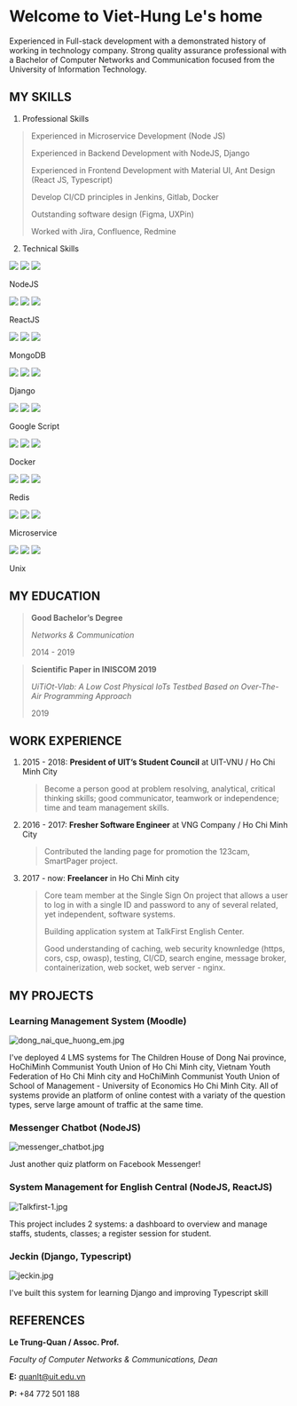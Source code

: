 
# Welcome to Viet-Hung Le's home

Experienced in Full-stack development with a demonstrated history of working in technology company. Strong quality assurance professional with a Bachelor of Computer Networks and Communication focused from the University of Information Technology.

## MY SKILLS

1. Professional Skills

> Experienced in Microservice Development (Node JS)
>
> Experienced in Backend Development with NodeJS, Django
>
> Experienced in Frontend Development with Material UI, Ant Design (React JS, Typescript)
>
> Develop CI/CD principles in Jenkins, Gitlab, Docker
> 
> Outstanding software design (Figma, UXPin)
> 
> Worked with Jira, Confluence, Redmine

2. Technical Skills

<div class="grid grid-cols-1 sm:grid-cols-2 md:grid-cols-3 gap-4">
   <div class="skill-item">
      <div class="skill-thumbnail flex justify-center items-center">
         <img src="/images/skill-border.png" class="skill-border absolute top-0 left-0">
         <img src="/images/nodejs.png" class="skill-name">
         <img src="/images/star-5.png" class="absolute skill-level">
      </div>
      <p class="skill-title">
         NodeJS
      </p>
   </div>
   <div class="skill-item">
      <div class="skill-thumbnail flex justify-center items-center">
         <img src="/images/skill-border.png" class="skill-border absolute top-0 left-0">
         <img src="/images/reactjs.png" class="skill-name">
         <img src="/images/star-5.png" class="absolute skill-level">
      </div>
      <p class="skill-title">
         ReactJS
      </p>
   </div>
   <div class="skill-item">
      <div class="skill-thumbnail flex justify-center items-center">
         <img src="/images/skill-border.png" class="skill-border absolute top-0 left-0">
         <img src="/images/mongodb.png" class="skill-name">
         <img src="/images/star-5.png" class="absolute skill-level">
      </div>
      <p class="skill-title">
         MongoDB
      </p>
   </div>
   <div class="skill-item">
      <div class="skill-thumbnail flex justify-center items-center">
         <img src="/images/skill-border.png" class="skill-border absolute top-0 left-0">
         <img src="/images/django.png" class="skill-name">
         <img src="/images/star-3.png" class="absolute skill-level">
      </div>
      <p class="skill-title">
         Django
      </p>
   </div>
   <div class="skill-item">
      <div class="skill-thumbnail flex justify-center items-center">
         <img src="/images/skill-border.png" class="skill-border absolute top-0 left-0">
         <img src="/images/google-apps-script.svg" class="skill-name">
         <img src="/images/star-4.png" class="absolute skill-level">
      </div>
      <p class="skill-title">
         Google Script
      </p>
   </div>
   <div class="skill-item">
      <div class="skill-thumbnail flex justify-center items-center">
         <img src="/images/skill-border.png" class="skill-border absolute top-0 left-0">
         <img src="/images/docker.png" class="skill-name">
         <img src="/images/star-4.png" class="absolute skill-level">
      </div>
      <p class="skill-title">
         Docker
      </p>
   </div>
   <div class="skill-item">
      <div class="skill-thumbnail flex justify-center items-center">
         <img src="/images/skill-border.png" class="skill-border absolute top-0 left-0">
         <img src="/images/redis.png" class="skill-name">
         <img src="/images/star-4.png" class="absolute skill-level">
      </div>
      <p class="skill-title">
         Redis
      </p>
   </div>
   <div class="skill-item">
      <div class="skill-thumbnail flex justify-center items-center">
         <img src="/images/skill-border.png" class="skill-border absolute top-0 left-0">
         <img src="/images/microservice.png" class="skill-name">
         <img src="/images/star-4.png" class="absolute skill-level">
      </div>
      <p class="skill-title">
         Microservice
      </p>
   </div>
   <div class="skill-item">
      <div class="skill-thumbnail flex justify-center items-center">
         <img src="/images/skill-border.png" class="skill-border absolute top-0 left-0">
         <img src="/images/unix.png" class="skill-name">
         <img src="/images/star-4.png" class="absolute skill-level">
      </div>
      <p class="skill-title">
         Unix
      </p>
   </div>
</div>

## MY EDUCATION

> __Good Bachelor’s Degree__
> 
> _Networks & Communication_
> 
> 2014 - 2019

> __Scientific Paper in INISCOM 2019__
> 
> _UiTiOt-Vlab: A Low Cost Physical IoTs Testbed Based on Over-The-Air Programming Approach_
> 
> 2019

## WORK EXPERIENCE

1. 2015 - 2018: __President of UIT’s Student Council__ at UIT-VNU  /  Ho Chi Minh City

   > Become a person good at problem resolving, analytical, critical thinking skills; good communicator, teamwork or independence; time and team management skills.

2. 2016 - 2017: __Fresher Software Engineer__ at VNG Company  /  Ho Chi Minh City

   > Contributed the landing page for promotion the 123cam, SmartPager project.

3. 2017 - now: __Freelancer__ in Ho Chi Minh city

   > Core team member at the Single Sign On project that allows a user to log in with a single ID and password to any of several related, yet independent, software systems.
   > 
   > Building application system at TalkFirst English Center.
   > 
   > Good understanding of caching, web security knownledge (https, cors, csp, owasp), testing, CI/CD, search engine, message broker, containerization, web socket, web server - nginx.

## MY PROJECTS

### Learning Management System (Moodle)

![dong_nai_que_huong_em.jpg](/images/dong_nai_que_huong_em.jpg)

I've deployed 4 LMS systems for The Children House of Dong Nai province, HoChiMinh Communist Youth Union of Ho Chi Minh city, Vietnam Youth Federation of Ho Chi Minh city and HoChiMinh Communist Youth Union of School of Management - University of Economics Ho Chi Minh City. All of systems provide an platform of online contest with a variaty of the question types, serve large amount of traffic at the same time.

### Messenger Chatbot (NodeJS)

![messenger_chatbot.jpg](/images/messenger_chatbot.jpg)

Just another quiz platform on Facebook Messenger!

### System Management for English Central (NodeJS, ReactJS)

![Talkfirst-1.jpg](/images/Talkfirst-1.jpg)

This project includes 2 systems: a dashboard to overview and manage staffs, students, classes; a register session for student.

### Jeckin (Django, Typescript)

![jeckin.jpg](/images/jeckin.jpg)

I've built this system for learning Django and improving Typescript skill

## REFERENCES

__Le Trung-Quan / Assoc. Prof.__

_Faculty of Computer Networks & Communications, Dean_

__E:__ quanlt@uit.edu.vn

__P:__ +84 772 501 188
